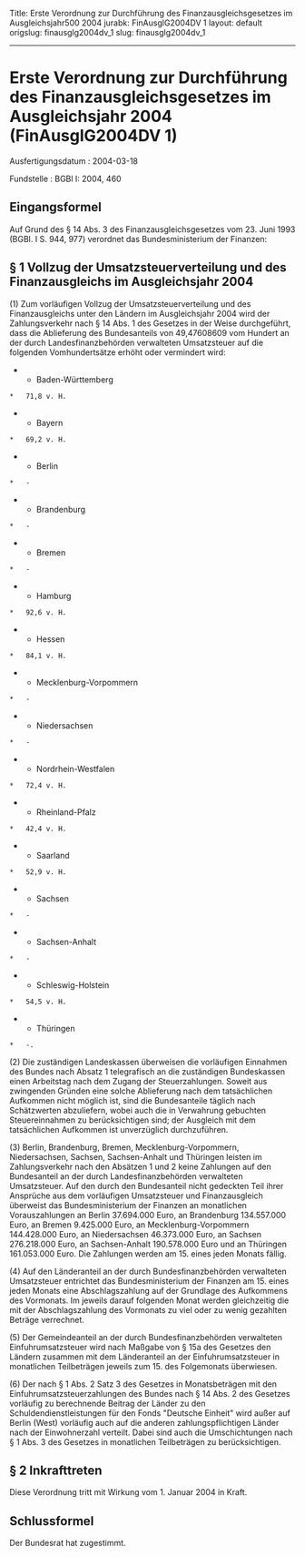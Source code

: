 Title: Erste Verordnung zur Durchführung des Finanzausgleichsgesetzes im Ausgleichsjahr500
  2004
jurabk: FinAusglG2004DV 1
layout: default
origslug: finausglg2004dv_1
slug: finausglg2004dv_1

---

# Erste Verordnung zur Durchführung des Finanzausgleichsgesetzes im Ausgleichsjahr 2004 (FinAusglG2004DV 1)

Ausfertigungsdatum
:   2004-03-18

Fundstelle
:   BGBl I: 2004, 460



## Eingangsformel

Auf Grund des § 14 Abs. 3 des Finanzausgleichsgesetzes vom 23. Juni
1993 (BGBl. I S. 944, 977) verordnet das Bundesministerium der
Finanzen:


## § 1 Vollzug der Umsatzsteuerverteilung und des Finanzausgleichs im Ausgleichsjahr 2004

(1) Zum vorläufigen Vollzug der Umsatzsteuerverteilung und des
Finanzausgleichs unter den Ländern im Ausgleichsjahr 2004 wird der
Zahlungsverkehr nach § 14 Abs. 1 des Gesetzes in der Weise
durchgeführt, dass die Ablieferung des Bundesanteils von 49,47608609
vom Hundert an der durch Landesfinanzbehörden verwalteten Umsatzsteuer
auf die folgenden Vomhundertsätze erhöht oder vermindert wird:

*    *   Baden-Württemberg

    *   71,8 v. H.


*    *   Bayern

    *   69,2 v. H.


*    *   Berlin

    *   -


*    *   Brandenburg

    *   -


*    *   Bremen

    *   -


*    *   Hamburg

    *   92,6 v. H.


*    *   Hessen

    *   84,1 v. H.


*    *   Mecklenburg-Vorpommern

    *   -


*    *   Niedersachsen

    *   -


*    *   Nordrhein-Westfalen

    *   72,4 v. H.


*    *   Rheinland-Pfalz

    *   42,4 v. H.


*    *   Saarland

    *   52,9 v. H.


*    *   Sachsen

    *   -


*    *   Sachsen-Anhalt

    *   -


*    *   Schleswig-Holstein

    *   54,5 v. H.


*    *   Thüringen

    *   -.




(2) Die zuständigen Landeskassen überweisen die vorläufigen Einnahmen
des Bundes nach Absatz 1 telegrafisch an die zuständigen Bundeskassen
einen Arbeitstag nach dem Zugang der Steuerzahlungen. Soweit aus
zwingenden Gründen eine solche Ablieferung nach dem tatsächlichen
Aufkommen nicht möglich ist, sind die Bundesanteile täglich nach
Schätzwerten abzuliefern, wobei auch die in Verwahrung gebuchten
Steuereinnahmen zu berücksichtigen sind; der Ausgleich mit dem
tatsächlichen Aufkommen ist unverzüglich durchzuführen.

(3) Berlin, Brandenburg, Bremen, Mecklenburg-Vorpommern,
Niedersachsen, Sachsen, Sachsen-Anhalt und Thüringen leisten im
Zahlungsverkehr nach den Absätzen 1 und 2 keine Zahlungen auf den
Bundesanteil an der durch Landesfinanzbehörden verwalteten
Umsatzsteuer. Auf den durch den Bundesanteil nicht gedeckten Teil
ihrer Ansprüche aus dem vorläufigen Umsatzsteuer und Finanzausgleich
überweist das Bundesministerium der Finanzen an monatlichen
Vorauszahlungen an Berlin 37.694.000 Euro, an Brandenburg 134.557.000
Euro, an Bremen 9.425.000 Euro, an Mecklenburg-Vorpommern 144.428.000
Euro, an Niedersachsen 46.373.000 Euro, an Sachsen 276.218.000 Euro,
an Sachsen-Anhalt 190.578.000 Euro und an Thüringen 161.053.000 Euro.
Die Zahlungen werden am 15. eines jeden Monats fällig.

(4) Auf den Länderanteil an der durch Bundesfinanzbehörden verwalteten
Umsatzsteuer entrichtet das Bundesministerium der Finanzen am 15.
eines jeden Monats eine Abschlagszahlung auf der Grundlage des
Aufkommens des Vormonats. Im jeweils darauf folgenden Monat werden
gleichzeitig die mit der Abschlagszahlung des Vormonats zu viel oder
zu wenig gezahlten Beträge verrechnet.

(5) Der Gemeindeanteil an der durch Bundesfinanzbehörden verwalteten
Einfuhrumsatzsteuer wird nach Maßgabe von § 15a des Gesetzes den
Ländern zusammen mit dem Länderanteil an der Einfuhrumsatzsteuer in
monatlichen Teilbeträgen jeweils zum 15. des Folgemonats überwiesen.

(6) Der nach § 1 Abs. 2 Satz 3 des Gesetzes in Monatsbeträgen mit den
Einfuhrumsatzsteuerzahlungen des Bundes nach § 14 Abs. 2 des Gesetzes
vorläufig zu berechnende Beitrag der Länder zu den
Schuldendienstleistungen für den Fonds "Deutsche Einheit" wird außer
auf Berlin (West) vorläufig auch auf die anderen zahlungspflichtigen
Länder nach der Einwohnerzahl verteilt. Dabei sind auch die
Umschichtungen nach § 1 Abs. 3 des Gesetzes in monatlichen
Teilbeträgen zu berücksichtigen.


## § 2 Inkrafttreten

Diese Verordnung tritt mit Wirkung vom 1. Januar 2004 in Kraft.


## Schlussformel

Der Bundesrat hat zugestimmt.

